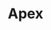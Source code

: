 ---
git: https://github.com/apache/apex-core
logohandle: apache_apex
sort: apex
tags:
- apache
title: Apex
twitter: https://x.com/ApacheApex
website: https://apex.apache.org/
---